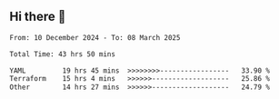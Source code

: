 ## Hi there 👋

<!-- TECHNOLOGIES:START -->
<!-- TECHNOLOGIES:END -->

<!--START_SECTION:waka-->

```txt
From: 10 December 2024 - To: 08 March 2025

Total Time: 43 hrs 50 mins

YAML         19 hrs 45 mins  >>>>>>>>-----------------   33.90 %
Terraform    15 hrs 4 mins   >>>>>>-------------------   25.86 %
Other        14 hrs 27 mins  >>>>>>-------------------   24.79 %
```

<!--END_SECTION:waka-->

